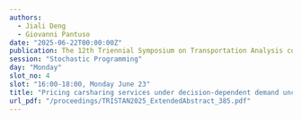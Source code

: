 ```yaml
---
authors:
  - Jiali Deng
  - Giovanni Pantuso
date: "2025-06-22T00:00:00Z"
publication: The 12th Triennial Symposium on Transportation Analysis conference
session: "Stochastic Programming"
day: "Monday"
slot_no: 4
slot: "16:00-18:00, Monday June 23"
title: "Pricing carsharing services under decision-dependent demand uncertainty: A two-stage stochastic programming approach"
url_pdf: "/proceedings/TRISTAN2025_ExtendedAbstract_385.pdf"
---
```


